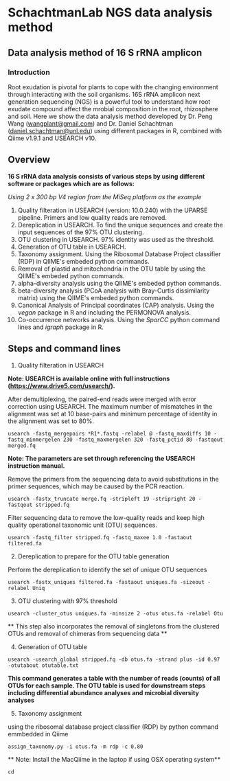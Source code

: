 # SchachtmanLab NGS data analysis method

## Data analysis method of 16 S rRNA amplicon
### Introduction
Root exudation is pivotal for plants to cope with the changing environment through interacting with the soil organisms. 16S rRNA amplicon next generation sequencing (NGS) is a powerful tool to understand how root exudate compound affect the mrobial composition in the root, rhizosphere and soil. Here we show the data analysis method developed by Dr. Peng Wang (wangplant@gmail.com) and Dr. Daniel Schachtman (daniel.schachtman@unl.edu) using different packages in R, combined with Qiime v1.9.1 and USEARCH v10. 

## Overview

**16 S rRNA data analysis consists of various steps by using different software or packages which are as follows:**

*Using 2 x 300 bp V4 region from the MiSeq platform as the example*

1. Quality filteration in USEARCH (version: 10.0.240) with the UPARSE pipeline. Primers and low quality reads are removed.
2. Dereplication in USEARCH. To find the unique sequences and create the input sequences of the 97% OTU clustering.
3. OTU clustering in USEARCH. 97% identity was used as the threshold.
4. Generation of OTU table in USEARCH.
5. Taxonomy assignment. Using the Ribosomal Database Project classifier (RDP) in QIIME's embeded python commands.
6. Removal of plastid and mitochondria in the OTU table by using the QIIME's embeded python commands.
7. alpha-diversity analysis using the QIIME's embeded python commands.
8. beta-diversity analysis (PCoA analysis with Bray-Curtis dissimilarity matrix) using the QIIME's embeded python commands.
9. Canonical Analysis of Principal coordinates (CAP) analysis. Using the *vegan* package in R and including the PERMONOVA analysis.
10. Co-occurrence networks analysis. Using the *SparCC* python command lines and *igraph* package in R. 


## Steps and command lines

1. Quality filteration in USEARCH

**Note: USEARCH is available online with full instructions (https://www.drive5.com/usearch/).**

After demultiplexing, the paired-end reads were merged with error correction using USEARCH. The maximum number of mismatches in the alignment was set at 10 base-pairs and minimum percentage of identity in the alignment was set to 80%. 

```
usearch -fastq_mergepairs *R1*.fastq -relabel @ -fastq_maxdiffs 10 -fastq_minmergelen 230 -fastq_maxmergelen 320 -fastq_pctid 80 -fastqout merged.fq
```
**Note: The parameters are set through referencing the USEARCH instruction manual.**


Remove the primers from the sequencing data to avoid substitutions in the primer sequences, which may be caused by the PCR reaction. 

```
usearch -fastx_truncate merge.fq -stripleft 19 -stripright 20 -fastqout stripped.fq
```

Filter sequencing data to remove the low-quality reads and keep high quality operational taxonomic unit (OTU) sequences.

```
usearch -fastq_filter stripped.fq -fastq_maxee 1.0 -fastaout filtered.fa
```

2. Dereplication to prepare for the OTU table generation

Perform the dereplication to identify the set of unique OTU sequences

```
usearch -fastx_uniques filtered.fa -fastaout uniques.fa -sizeout -relabel Uniq
```

3. OTU clustering with 97% threshold

```
usearch -cluster_otus uniques.fa -minsize 2 -otus otus.fa -relabel Otu
```

** This step also incorporates the removal of singletons from the clustered OTUs and removal of chimeras from sequencing data **

4. Generation of OTU table

```
usearch -usearch_global stripped.fq -db otus.fa -strand plus -id 0.97 -otutabout otutable.txt
```

**This command generates a table with the number of reads (counts) of all OTUs for each sample. The OTU table is used for downstream steps including differential abundance analyses and microbial diversity analyses**

5. Taxonomy assignment

 using the ribosomal database project classifier (RDP) by python command emmbedded in Qiime 
 
 ```
 assign_taxonomy.py -i otus.fa -m rdp -c 0.80
 ```
** Note: Install the MacQiime in the laptop if using OSX operating system**


```
cd 
```
